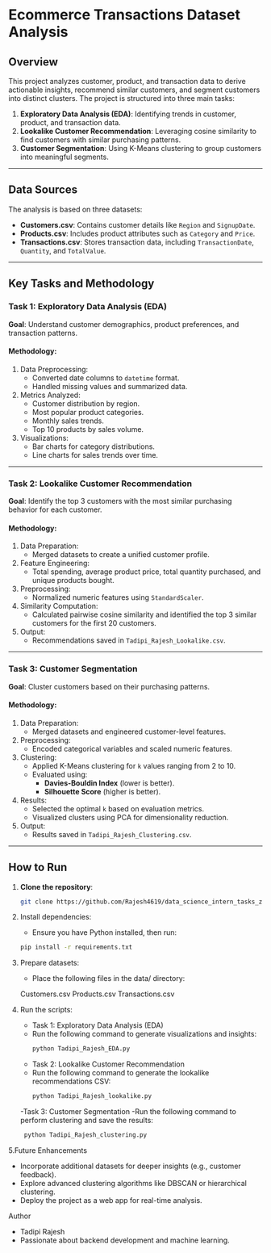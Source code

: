 # Ecommerce Transactions Dataset Analysis

## Overview
This project analyzes customer, product, and transaction data to derive actionable insights, recommend similar customers, and segment customers into distinct clusters. The project is structured into three main tasks:

1. **Exploratory Data Analysis (EDA)**: Identifying trends in customer, product, and transaction data.
2. **Lookalike Customer Recommendation**: Leveraging cosine similarity to find customers with similar purchasing patterns.
3. **Customer Segmentation**: Using K-Means clustering to group customers into meaningful segments.

---

## Data Sources
The analysis is based on three datasets:
- **Customers.csv**: Contains customer details like `Region` and `SignupDate`.
- **Products.csv**: Includes product attributes such as `Category` and `Price`.
- **Transactions.csv**: Stores transaction data, including `TransactionDate`, `Quantity`, and `TotalValue`.

---

## Key Tasks and Methodology

### Task 1: Exploratory Data Analysis (EDA)
**Goal**: Understand customer demographics, product preferences, and transaction patterns.

#### Methodology:
1. Data Preprocessing:
   - Converted date columns to `datetime` format.
   - Handled missing values and summarized data.
2. Metrics Analyzed:
   - Customer distribution by region.
   - Most popular product categories.
   - Monthly sales trends.
   - Top 10 products by sales volume.
3. Visualizations:
   - Bar charts for category distributions.
   - Line charts for sales trends over time.

---

### Task 2: Lookalike Customer Recommendation
**Goal**: Identify the top 3 customers with the most similar purchasing behavior for each customer.

#### Methodology:
1. Data Preparation:
   - Merged datasets to create a unified customer profile.
2. Feature Engineering:
   - Total spending, average product price, total quantity purchased, and unique products bought.
3. Preprocessing:
   - Normalized numeric features using `StandardScaler`.
4. Similarity Computation:
   - Calculated pairwise cosine similarity and identified the top 3 similar customers for the first 20 customers.
5. Output:
   - Recommendations saved in `Tadipi_Rajesh_Lookalike.csv`.

---

### Task 3: Customer Segmentation
**Goal**: Cluster customers based on their purchasing patterns.

#### Methodology:
1. Data Preparation:
   - Merged datasets and engineered customer-level features.
2. Preprocessing:
   - Encoded categorical variables and scaled numeric features.
3. Clustering:
   - Applied K-Means clustering for `k` values ranging from 2 to 10.
   - Evaluated using:
     - **Davies-Bouldin Index** (lower is better).
     - **Silhouette Score** (higher is better).
4. Results:
   - Selected the optimal `k` based on evaluation metrics.
   - Visualized clusters using PCA for dimensionality reduction.
5. Output:
   - Results saved in `Tadipi_Rajesh_Clustering.csv`.

---

## How to Run

1. **Clone the repository**:
   ```bash
   git clone https://github.com/Rajesh4619/data_science_intern_tasks_zeotap.git
   
2. Install dependencies:
   - Ensure you have Python installed, then run:
   ```bash
   pip install -r requirements.txt
4. Prepare datasets:
   - Place the following files in the data/ directory:
   
   Customers.csv
   Products.csv
   Transactions.csv

5. Run the scripts:
   - Task 1: Exploratory Data Analysis (EDA)
   - Run the following command to generate visualizations and insights:
      ```bash
      python Tadipi_Rajesh_EDA.py

   - Task 2: Lookalike Customer Recommendation
   - Run the following command to generate the lookalike recommendations CSV:
      ```bash
      python Tadipi_Rajesh_lookalike.py
   
   -Task 3: Customer Segmentation
   -Run the following command to perform clustering and save the results:
   ```bash
    python Tadipi_Rajesh_clustering.py

5.Future Enhancements
   - Incorporate additional datasets for deeper insights (e.g., customer feedback).
   - Explore advanced clustering algorithms like DBSCAN or hierarchical clustering.
   - Deploy the project as a web app for real-time analysis.


   
Author
- Tadipi Rajesh
- Passionate about backend development and machine learning.



